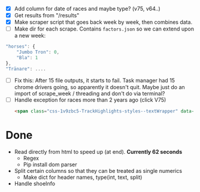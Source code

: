 - [x] Add column for date of races and maybe type? (v75, v64..)
- [x] Get results from "/results"
- [x] Make scraper script that goes back week by week, then combines data.
- [ ] Make dir for each scrape. Contains `factors.json` so we can extend upon a new week:

```javascript
"horses": {
    "Jumbo Tron": 0,
    "Bla": 1
},
"Tränare": ....
```

- [ ] Fix this:
      After 15 file outputs, it starts to fail.
      Task manager had 15 chrome drivers going, so apparently it doesn't quit.
      Maybe just do an import of scrape_week / threading and don't do via terminal?
- [ ] Handle exception for races more than 2 years ago (click V75)
    ```html
    <span class="css-1v9zbc5-TrackHighlights-styles--textWrapper" data-test-id="track-highlights-title">V75</span>
    ```

# Done

* Read directly from html to speed up (at end). **Currently 62 seconds**
    - Regex
    - Pip install dom parser
* Split certain columns so that they can be treated as single numerics
    - Make dict for header names, type(int, text, split) 
* Handle shoeInfo